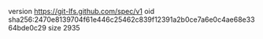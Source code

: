 version https://git-lfs.github.com/spec/v1
oid sha256:2470e8139704f61e446c25462c839f12391a2b0ce7a6e0c4ae68e3364bde0c29
size 2935
